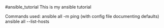 #ansible_tutorial
This is my ansible tutorial

Commands used:
ansible all -m ping (with config file documenting defaults)
ansible all --list-hosts
